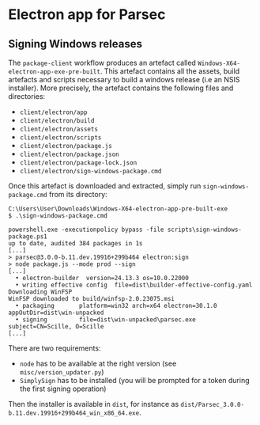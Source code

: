 # Electron app for Parsec

## Signing Windows releases

The `package-client` workflow produces an artefact called `Windows-X64-electron-app-exe-pre-built`. This artefact contains all the assets, build artefacts and scripts necessary to build a windows release (i.e an NSIS installer). More precisely, the artefact contains the following files and directories:

- `client/electron/app`
- `client/electron/build`
- `client/electron/assets`
- `client/electron/scripts`
- `client/electron/package.js`
- `client/electron/package.json`
- `client/electron/package-lock.json`
- `client/electron/sign-windows-package.cmd`

Once this artefact is downloaded and extracted, simply run `sign-windows-package.cmd` from its directory:

```shell
C:\Users\User\Downloads\Windows-X64-electron-app-pre-built-exe
$ .\sign-windows-package.cmd

powershell.exe -executionpolicy bypass -file scripts\sign-windows-package.ps1
up to date, audited 384 packages in 1s
[...]
> parsec@3.0.0-b.11.dev.19916+299b464 electron:sign
> node package.js --mode prod --sign
[...]
  • electron-builder  version=24.13.3 os=10.0.22000
  • writing effective config  file=dist\builder-effective-config.yaml
Downloading WinFSP
WinFSP downloaded to build/winfsp-2.0.23075.msi
  • packaging       platform=win32 arch=x64 electron=30.1.0 appOutDir=dist\win-unpacked
  • signing         file=dist\win-unpacked\parsec.exe subject=CN=Scille, O=Scille
[...]
```

There are two requirements:

- `node` has to be available at the right version (see `misc/version_updater.py`)
- `SimplySign` has to be installed (you will be prompted for a token during the first signing operation)

Then the installer is available in `dist`, for instance as `dist/Parsec_3.0.0-b.11.dev.19916+299b464_win_x86_64.exe`.

